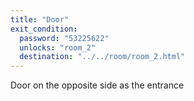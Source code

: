 ```yaml
---
title: "Door"
exit_condition:
  password: "53225622"
  unlocks: "room_2"
  destination: "../../room/room_2.html"
---
```


Door on the opposite side as the entrance